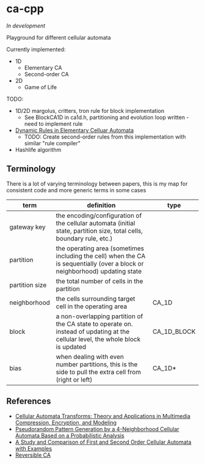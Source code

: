 # ca-cpp

*In development*

Playground for different cellular automata

Currently implemented:

* 1D
	* Elementary CA
	* Second-order CA
* 2D
	* Game of Life

TODO:

* 1D/2D margolus, critters, tron rule for block implementation
    - See BlockCA1D in ca1d.h, partitioning and evolution loop written - need to implement rule
* [Dynamic Rules in Elementary Celluar Automata](https://github.com/gojakuch/dynamic-rule-cellular-automata/blob/main/paper_SOECA.pdf)
    - TODO: Create second-order rules from this implementation with similar "rule compiler"
* Hashlife algorithm

## Terminology

There is a lot of varying terminology between papers, this is my map for consistent code and more generic terms in some cases

| term | definition | type |
| --- | --- | --- |
| gateway key | the encoding/configuration of the cellular automata (initial state, partition size, total cells, boundary rule, etc.) |
| partition | the operating area (sometimes including the cell) when the CA is sequentially (over a block or neighborhood) updating state |
| partition size | the total number of cells in the partition  |
| neighborhood | the cells surrounding target cell in the operating area | CA_1D
| block | a non-overlapping partition of the CA state to operate on. instead of updating at the cellular level, the whole block is updated | CA_1D_BLOCK
| bias | when dealing with even number partitions, this is the side to pull the extra cell from (right or left)                        |       CA_1D*                                                          |

## References

* [Cellular Automata Transforms: Theory and Applications in Multimedia Compression, Encryption, and Modeling](https://www.amazon.com/Cellular-Automata-Transforms-Applications-Compression/dp/0792378571)
* [Pseudorandom Pattern Generation by a 4-Neighborhood Cellular Automata Based on a Probabilistic Analysis](http://www.iaeng.org/publication/IMECS2008/IMECS2008_pp1908-1913.pdf)
* [A Study and Comparison of First and Second Order Cellular Automata with Examples](https://ntnuopen.ntnu.no/ntnu-xmlui/bitstream/handle/11250/258721/351877_FULLTEXT01.pdf?sequence=3)
* [Reversible CA](http://www.jcasim.de/main/node10.html)
